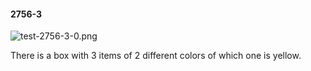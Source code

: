 #### 2756-3
![test-2756-3-0.png](https://github.com/lil-lab/nlvr/raw/master/nlvr/test/images/0/test-2756-3-0.png "test-2756-3-0.png")

There is a box with 3 items of 2 different colors of which one is yellow.